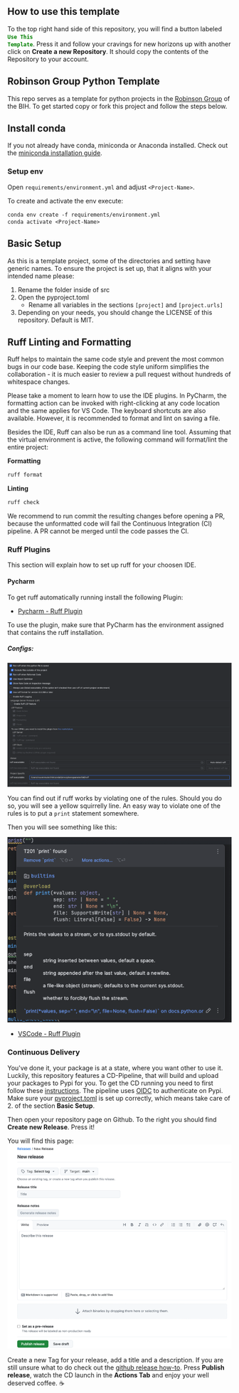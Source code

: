 ## How to use this template
To the top right hand side of this repository, you will find a button labeled <code style="color : green">**Use This Template**</code>. Press it and follow your cravings for new horizons up with another click on **Create a new Repository**. It should copy the contents of the Repository to your account.
## Robinson Group Python Template
This repo serves as a template for python projects in the [Robinson Group](https://robinsongroup.github.io/) of the BIH.
To get started copy or fork this project and follow the steps below.
## Install conda
If you not already have conda, miniconda or Anaconda installed. Check out the [miniconda installation guide](https://www.anaconda.com/docs/getting-started/miniconda/install#quickstart-install-instructions).

### Setup env
Open `requirements/environment.yml` and adjust `<Project-Name>`.

To create and activate the env execute:

```
conda env create -f requirements/environment.yml
conda activate <Project-Name>
```

## Basic Setup
As this is a template project, some of the directories and setting have generic names. To ensure the project is set up, that it aligns with your intended name please:

1. Rename the folder inside of src
2. Open the pyproject.toml
   - Rename all variables in the sections ``[project]`` and ``[project.urls]``
3. Depending on your needs, you should change the LICENSE of this repository. Default is MIT.

## Ruff Linting and Formatting
Ruff helps to maintain the same code style and prevent the most common bugs in our code base. Keeping the code style uniform simplifies the collaboration - it is much easier to review a pull request without hundreds of whitespace changes.

Please take a moment to learn how to use the IDE plugins. In PyCharm, the formatting action can be invoked with right-clicking at any code location and the same applies for VS Code. The keyboard shortcuts are also available. However, it is recommended to format and lint on saving a file.

Besides the IDE, Ruff can also be run as a command line tool. Assuming that the virtual environment is active, the following command will format/lint the entire project:

**Formatting**
```bash
ruff format
```
**Linting**
```bash
ruff check
```
We recommend to run commit the resulting changes before opening a PR, because the unformatted code will fail the Continuous Integration (CI) pipeline. A PR cannot be merged until the code passes the CI.

### Ruff Plugins
This section will explain how to set up ruff for your choosen IDE.
#### Pycharm
To get ruff automatically running install the following Plugin:
- [Pycharm - Ruff Plugin](https://plugins.jetbrains.com/plugin/20574-ruff)

To use the plugin, make sure that PyCharm has the environment assigned that contains the ruff installation.

##### **Configs:**

![img.png](readme_images/ruff_config.png)

You can find out if ruff works by violating one of the rules. Should you do so, you will see a yellow squirrelly line. An easy way to violate one of the rules is to put a 
``print`` statement somewhere.

Then you will see something like this:

![img.png](readme_images/ruff_violation.png)

- [VSCode - Ruff Plugin](https://marketplace.visualstudio.com/items?itemName=charliermarsh.ruff)

### Continuous Delivery
You've done it, your package is at a state, where you want other to use it. Luckily, this repository features a CD-Pipeline,
that will build and upload your packages to Pypi for you. To get the CD running you need to first follow these [instructions](https://docs.pypi.org/trusted-publishers/adding-a-publisher/). The pipeline uses [OIDC](https://openid.net/developers/how-connect-works/) to authenticate on Pypi. Make sure your [pyproject.toml](pyproject.toml) is set up correctly, which means take care of 2. of the section **Basic Setup**.

Then open your repository page on Github. To the right you should find **Create new Release**. Press it!

You will find this page:
![img.png](readme_images/release_page.png)

Create a new Tag for your release, add a title and a description. If you are still unsure what to do check out the [github release how-to](https://docs.github.com/en/repositories/releasing-projects-on-github/managing-releases-in-a-repository#creating-a-release). Press **Publish release**, watch the CD launch in the **Actions Tab** and enjoy your well deserved coffee. ☕
